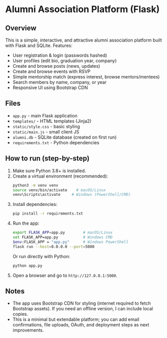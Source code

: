 # Alumni Association Platform (Flask)

## Overview
This is a simple, interactive, and attractive alumni association platform built with Flask and SQLite.
Features:
- User registration & login (passwords hashed)
- User profiles (edit bio, graduation year, company)
- Create and browse posts (news, updates)
- Create and browse events with RSVP
- Simple mentorship match (express interest, browse mentors/mentees)
- Search members by name, company, or year
- Responsive UI using Bootstrap CDN

## Files
- `app.py` - main Flask application
- `templates/` - HTML templates (Jinja2)
- `static/style.css` - basic styling
- `static/main.js` - small client JS
- `alumni.db` - SQLite database (created on first run)
- `requirements.txt` - Python dependencies

## How to run (step-by-step)

1. Make sure Python 3.8+ is installed.
2. Create a virtual environment (recommended):
   ```bash
   python3 -m venv venv
   source venv/bin/activate    # macOS/Linux
   venv\Scripts\activate     # Windows (PowerShell/CMD)
   ```
3. Install dependencies:
   ```bash
   pip install -r requirements.txt
   ```
4. Run the app:
   ```bash
   export FLASK_APP=app.py        # macOS/Linux
   set FLASK_APP=app.py           # Windows CMD
   $env:FLASK_APP = "app.py"      # Windows PowerShell
   flask run --host=0.0.0.0 --port=5000
   ```
   Or run directly with Python:
   ```bash
   python app.py
   ```
5. Open a browser and go to `http://127.0.0.1:5000`.

## Notes
- The app uses Bootstrap CDN for styling (internet required to fetch Bootstrap assets). If you need an offline version, I can include local copies.
- This is a minimal but extendable platform; you can add email confirmations, file uploads, OAuth, and deployment steps as next improvements.
